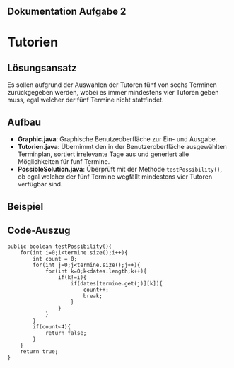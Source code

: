 ## Dokumentation Aufgabe 2 ##

Tutorien
========

## Lösungsansatz ##

Es sollen aufgrund der Auswahlen der Tutoren fünf von sechs Terminen zurückgegeben werden, wobei es immer mindestens vier Tutoren geben muss, egal welcher der fünf Termine nicht stattfindet. 

## Aufbau ##

- **Graphic.java**: Graphische Benutzeoberfläche zur Ein- und Ausgabe.
- **Tutorien.java**: Übernimmt den in der Benutzeroberfläche ausgewählten Terminplan, sortiert irrelevante Tage aus und generiert alle Möglichkeiten für funf Termine.
- **PossibleSolution.java**: Überprüft mit der Methode 
`testPossibility()`, ob egal welcher der fünf Termine wegfällt mindestens vier Tutoren verfügbar sind.

## Beispiel ##

## Code-Auszug ##

    public boolean testPossibility(){
		for(int i=0;i<termine.size();i++){
			int count = 0;
			for(int j=0;j<termine.size();j++){
				for(int k=0;k<dates.length;k++){
					if(k!=i){
						if(dates[termine.get(j)][k]){
							count++;
							break;
						}
					}
				}
			}
			if(count<4){
				return false;
			}
		}
		return true;
	}
